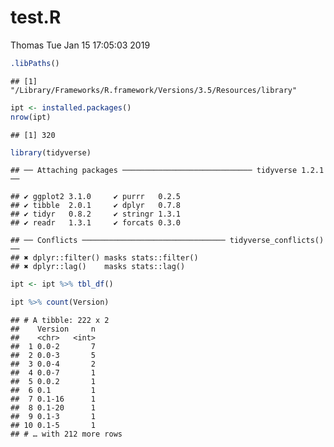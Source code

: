 test.R
================
Thomas
Tue Jan 15 17:05:03 2019

``` r
.libPaths()
```

    ## [1] "/Library/Frameworks/R.framework/Versions/3.5/Resources/library"

``` r
ipt <- installed.packages()
nrow(ipt)
```

    ## [1] 320

``` r
library(tidyverse)
```

    ## ── Attaching packages ───────────────────────────── tidyverse 1.2.1 ──

    ## ✔ ggplot2 3.1.0     ✔ purrr   0.2.5
    ## ✔ tibble  2.0.1     ✔ dplyr   0.7.8
    ## ✔ tidyr   0.8.2     ✔ stringr 1.3.1
    ## ✔ readr   1.3.1     ✔ forcats 0.3.0

    ## ── Conflicts ──────────────────────────────── tidyverse_conflicts() ──
    ## ✖ dplyr::filter() masks stats::filter()
    ## ✖ dplyr::lag()    masks stats::lag()

``` r
ipt <- ipt %>% tbl_df()

ipt %>% count(Version)
```

    ## # A tibble: 222 x 2
    ##    Version     n
    ##    <chr>   <int>
    ##  1 0.0-2       7
    ##  2 0.0-3       5
    ##  3 0.0-4       2
    ##  4 0.0-7       1
    ##  5 0.0.2       1
    ##  6 0.1         1
    ##  7 0.1-16      1
    ##  8 0.1-20      1
    ##  9 0.1-3       1
    ## 10 0.1-5       1
    ## # … with 212 more rows
